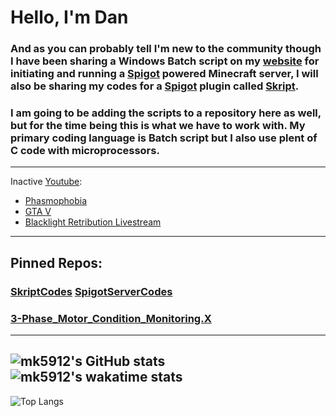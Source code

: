 # Hello, I'm Dan 
### And as you can probably tell I'm new to the community though I have been sharing a Windows Batch script on my [website](https://www.myeasyserver.xyz/) for initiating and running a [Spigot](https://www.spigotmc.org/) powered Minecraft server, I will also be sharing my codes for a [Spigot](https://www.spigotmc.org/) plugin called [Skript](https://www.skuinty.com/downloads).

### I am going to be adding the scripts to a repository here as well, but for the time being this is what we have to work with. My primary coding language is Batch script but I also use plent of C code with microprocessors.
---
Inactive [Youtube](https://www.youtube.com/channel/UCt04NKIHCuVgYeE8-V6K9ww):
<!-- YOUTUBE:START -->
- [Phasmophobia](https://www.youtube.com/watch?v=50y1qUDf7K0)
- [GTA V](https://www.youtube.com/watch?v=RiXR2d591XA)
- [Blacklight Retribution Livestream](https://www.youtube.com/watch?v=mIqi1Ih45rc)
<!-- YOUTUBE:END -->
---

<!-- Blog: -->
<!-- BLOG:START -->
<!-- BLOG:END -->
## Pinned Repos:
### [SkriptCodes](https://github.com/mk5912/SkriptCodes)        [SpigotServerCodes](https://github.com/mk5912/SpigotServerCodes)
### [3-Phase_Motor_Condition_Monitoring.X](https://github.com/mk5912/3-Phase_Motor_Condition_Monitoring.X)
---
<!--- -->
![mk5912's GitHub stats](https://github-readme-stats.vercel.app/api?username=mk5912&show_icons=true&theme=dark)    ![mk5912's wakatime stats](https://github-readme-stats.vercel.app/api/wakatime/?username=mk5912&show_icons=true&theme=dark)
---
![Top Langs](https://github-readme-stats.vercel.app/api/top-langs/?username=mk5912&show_icons=true&theme=dark)
